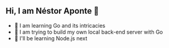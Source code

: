 ## Hi, I am Néstor Aponte 👋

- 🌱 I am learning Go and its intricacies
- 🔭 I am trying to build my own local back-end server with Go
- 🤔 I'll be learning Node.js next
